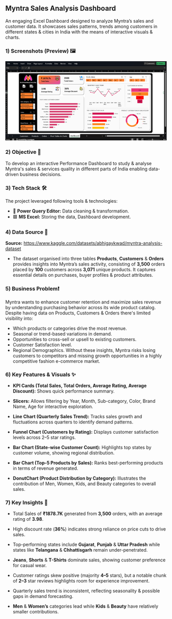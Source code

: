
## Myntra Sales Analysis Dashboard
An engaging Excel Dashboard designed to analyze Myntra’s sales and customer data. It showcases sales patterns, trends among customers in different states & cities in India with the means of interactive visuals & charts.

### 1) Screenshots (Preview) 🖼️
<p align="center">
  <img src="https://github.com/vermaaditya01/Excel_Portfolio/blob/main/Project%20Snapshot/Dashboard%20Image.png" />
</p>

### 2) Objective 🎯
To develop an interactive Performance Dashboard to study & analyse Myntra's sales & services quality in different parts of India enabling data-driven business decisions.

### 3) Tech Stack 🛠️
The project leveraged following tools & technologies:
  - 🧹 **Power Query Editor:** Data cleaning & transformation.
  - 🟩 **MS Excel:** Storing the data, Dashboard development.

### 4) Data Source 🔗
**Source:** https://www.kaggle.com/datasets/abhigaykwad/myntra-analysis-dataset

  - The dataset organised into three tables **Products**, **Customers** & **Orders** provides insights into Myntra’s sales activity, consisting of **3,500** orders placed by **100** customers across **3,071** unique products. It captures essential details on purchases, buyer profiles & product attributes.

### 5) Business Problem❗
Myntra wants to enhance customer retention and maximize sales revenue by understanding purchasing behavior across its wide product catalog. Despite having data on Products, Customers & Orders there's limited visibility into:
  - Which products or categories drive the most revenue.
  - Seasonal or trend-based variations in demand.
  - Opportunities to cross-sell or upsell to existing customers.
  - Customer Satisfaction level.
  - Regional Demographics.
Without these insights, Myntra risks losing customers to competitors and missing growth opportunities in a highly competitive fashion e-commerce market.

### 6) Key Features & Visuals ✨
   - **KPI Cards (Total Sales, Total Orders, Average Rating, Average Discount):** Shows quick performance summary.

   - **Slicers:** Allows filtering by Year, Month, Sub-category, Color, Brand Name, Age for interactive exploration.

   - **Line Chart (Quarterly Sales Trend):** Tracks sales growth and fluctuations across quarters to identify demand patterns.

   - **Funnel Chart (Customers by Rating):** Displays customer satisfaction levels across 2–5 star ratings.

   - **Bar Chart (State-wise Customer Count):** Highlights top states by customer volume, showing regional distribution.

   - **Bar Chart (Top-5 Products by Sales):** Ranks best-performing products in terms of revenue generated.

   - **DonutChart (Product Distribution by Category):** Illustrates the contribution of Men, Women, Kids, and Beauty categories to overall sales.

### 7) Key Insights 🔎
  - Total Sales of **₹1878.7K** generated from **3,500** orders, with an average rating of **3.98**.

  - High discount rate (**36%**) indicates strong reliance on price cuts to drive sales.

  - Top-performing states include **Gujarat**, **Punjab** & **Uttar Pradesh** while states like **Telangana** & **Chhattisgarh** remain under-penetrated.

  - **Jeans**, **Shorts** & **T-Shirts** dominate sales, showing customer preference for casual wear.

  - Customer ratings skew positive (majority **4–5** stars), but a notable chunk of **2–3** star reviews highlights room for experience improvement.

  - Quarterly sales trend is inconsistent, reflecting seasonality & possible gaps in demand forecasting.

  - **Men** & **Women’s** categories lead while **Kids** & **Beauty** have relatively smaller contributions.

